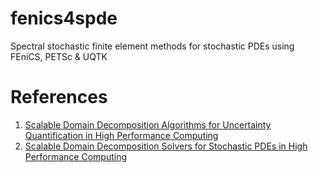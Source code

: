 # fenics4spde
Spectral stochastic finite element methods for stochastic PDEs using FEniCS, PETSc &amp; UQTK

# References
1. [Scalable Domain Decomposition Algorithms for Uncertainty Quantification in High Performance Computing](https://curve.carleton.ca/5d8a9a7d-88ed-4be3-8fbd-f05f2ff44577)
2. [Scalable Domain Decomposition Solvers for Stochastic PDEs in High Performance Computing](https://www.sciencedirect.com/science/article/pii/S0045782516313056)
